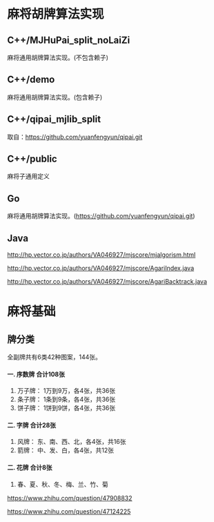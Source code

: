 # 麻将胡牌算法实现

## C++/MJHuPai_split_noLaiZi

麻将通用胡牌算法实现。(不包含赖子)

## C++/demo

麻将通用胡牌算法实现。(包含赖子)

## C++/qipai_mjlib_split

取自：https://github.com/yuanfengyun/qipai.git

## C++/public

麻将子通用定义

## Go

麻将通用胡牌算法实现。(https://github.com/yuanfengyun/qipai.git)

## Java

http://hp.vector.co.jp/authors/VA046927/mjscore/mjalgorism.html

http://hp.vector.co.jp/authors/VA046927/mjscore/AgariIndex.java

http://hp.vector.co.jp/authors/VA046927/mjscore/AgariBacktrack.java


# 麻将基础

## 牌分类

全副牌共有6类42种图案，144张。

#### 一. 序数牌 合计108张

1. 万子牌： 1万到9万，各4张，共36张
2. 条子牌： 1条到9条，各4张，共36张
2. 饼子牌： 1饼到9饼，各4张，共36张


#### 二. 字牌 合计28张

1. 风牌： 东、南、西、北，各4张，共16张
2. 箭牌： 中、发、白，各4张，共12张


#### 二. 花牌 合计8张

1. 春、夏、秋、冬、梅、兰、竹、菊


https://www.zhihu.com/question/47908832

https://www.zhihu.com/question/47124225

